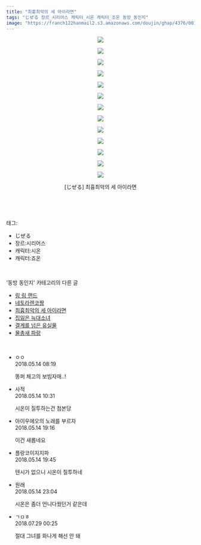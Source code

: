 ```yaml
---
title: "최흉최악의 세 아이라면"
tags: "じぜる 장르_시리어스 캐릭터_시온 캐릭터_조온 동방_동인지"
image: "https://franch122hanmail2.s3.amazonaws.com/doujin/ghap/4376/001.jpg"
---
```

<div class="article">
<p style="text-align: center; clear: none; float: none;"><img src="{{ site.imgserver6 }}/ghap/4376/001.jpg"/></p>
<p style="text-align: center; clear: none; float: none;"><img src="{{ site.imgserver6 }}/ghap/4376/002.jpg"/></p>
<p style="text-align: center; clear: none; float: none;"><img src="{{ site.imgserver6 }}/ghap/4376/003.jpg"/></p>
<p style="text-align: center; clear: none; float: none;"><img src="{{ site.imgserver6 }}/ghap/4376/004.jpg"/></p>
<p style="text-align: center; clear: none; float: none;"><img src="{{ site.imgserver6 }}/ghap/4376/005.jpg"/></p>
<p style="text-align: center; clear: none; float: none;"><img src="{{ site.imgserver6 }}/ghap/4376/006.jpg"/></p>
<p style="text-align: center; clear: none; float: none;"><img src="{{ site.imgserver6 }}/ghap/4376/007.jpg"/></p>
<p style="text-align: center; clear: none; float: none;"><img src="{{ site.imgserver6 }}/ghap/4376/008.jpg"/></p>
<p style="text-align: center; clear: none; float: none;"><img src="{{ site.imgserver6 }}/ghap/4376/009.jpg"/></p>
<p style="text-align: center; clear: none; float: none;"><img src="{{ site.imgserver6 }}/ghap/4376/010.jpg"/></p>
<p style="text-align: center; clear: none; float: none;"><img src="{{ site.imgserver6 }}/ghap/4376/011.jpg"/></p>
<p style="text-align: center; clear: none; float: none;"><img src="{{ site.imgserver6 }}/ghap/4376/012.jpg"/></p>
<p style="text-align: center; clear: none; float: none;"><img src="{{ site.imgserver6 }}/ghap/4376/013.jpg"/></p>
<p style="text-align: center; clear: none; float: none;">[じぜる] 최흉최악의 세 아이라면</p>
<p><br/></p>
</div><br/>
<div class="tagTrail">
<p>태그: </p>
<ul>
<li>じぜる</li>
<li>장르:시리어스</li>
<li>캐릭터:시온</li>
<li>캐릭터:죠온</li>
</ul>
</div><br/>
<div class="another">
<p>'동방 동인지' 카테고리의 다른 글</p>
<ul>
<li><a href="/ghap_4383">링 링 랜드</a></li>
<li><a href="/ghap_4379">네토라렌코짱</a></li>
<li><a href="/ghap_4376">최흉최악의 세 아이라면</a></li>
<li><a href="/ghap_4373">집잃은 늑대소녀</a></li>
<li><a href="/ghap_4370">결계를 넘은 유실물</a></li>
<li><a href="/ghap_4364">물총새 파랑</a></li>
</ul>
</div><br/>
<div class="cb_module cb_fluid">
<div class="cb_wrt cb_profile">
<div class="comment">
<ul>
<li class="cb_thumb_off" id="comment15255334">
<div class="cb_comment_area">
<div class="cb_info_area">
<div class="cb_section">
<span class="cb_nick_name">ㅇㅇ</span>
</div>
<div class="cb_section">
<span class="cb_date">2018.05.14 08:19 </span>
</div>
</div>
<div class="cb_dsc_comment">
<p class="cb_dsc">
											똥퍼 체고의 보빔자매..!
										</p>
</div>
</div></li>
<li class="cb_thumb_off" id="comment15255388">
<div class="cb_comment_area">
<div class="cb_info_area">
<div class="cb_section">
<span class="cb_nick_name">사적</span>
</div>
<div class="cb_section">
<span class="cb_date">2018.05.14 10:31 </span>
</div>
</div>
<div class="cb_dsc_comment">
<p class="cb_dsc">
											시온이 질투하는건 첨본당
										</p>
</div>
</div></li>
<li class="cb_thumb_off" id="comment15255583">
<div class="cb_comment_area">
<div class="cb_info_area">
<div class="cb_section">
<span class="cb_nick_name">아이우에오의 노래를 부르자</span>
</div>
<div class="cb_section">
<span class="cb_date">2018.05.14 19:16 </span>
</div>
</div>
<div class="cb_dsc_comment">
<p class="cb_dsc">
											이건 새롭네요
										</p>
</div>
</div></li>
<li class="cb_thumb_off" id="comment15255599">
<div class="cb_comment_area">
<div class="cb_info_area">
<div class="cb_section">
<span class="cb_nick_name">플랑코이지지파</span>
</div>
<div class="cb_section">
<span class="cb_date">2018.05.14 19:45 </span>
</div>
</div>
<div class="cb_dsc_comment">
<p class="cb_dsc">
											텐시가 없으니 시온이 질투하네
										</p>
</div>
</div></li>
<li class="cb_thumb_off" id="comment15255683">
<div class="cb_comment_area">
<div class="cb_info_area">
<div class="cb_section">
<span class="cb_nick_name">원래</span>
</div>
<div class="cb_section">
<span class="cb_date">2018.05.14 23:04 </span>
</div>
</div>
<div class="cb_dsc_comment">
<p class="cb_dsc">
											시온은 좀더 언니다웠던거 같은데
										</p>
</div>
</div></li>
<li class="cb_thumb_off" id="comment15295988">
<div class="cb_comment_area">
<div class="cb_info_area">
<div class="cb_section">
<span class="cb_nick_name">ㄱㅁㅎ</span>
</div>
<div class="cb_section">
<span class="cb_date">2018.07.29 00:25 </span>
</div>
</div>
<div class="cb_dsc_comment">
<p class="cb_dsc">
											절대 그녀를 화나게 해선 안 돼
										</p>
</div>
</div></li>
</ul>
</div>
</div><!-- commentList close -->
</div><br/>
